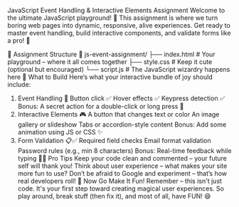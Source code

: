 JavaScript Event Handling & Interactive Elements Assignment
Welcome to the ultimate JavaScript playground! 🎉 This assignment is where we turn boring web pages into dynamic, responsive, alive experiences. Get ready to master event handling, build interactive components, and validate forms like a pro! 💪

📁 Assignment Structure
📂 js-event-assignment/
├── index.html         # Your playground – where it all comes together
├── style.css          # Keep it cute (optional but encouraged)
└── script.js          # The JavaScript wizardry happens here
🧪 What to Build
Here’s what your interactive bundle of joy should include:

1. Event Handling 🎈
Button click ✅
Hover effects ✅
Keypress detection ✅
Bonus: A secret action for a double-click or long press 🤫
2. Interactive Elements 🎮
A button that changes text or color
An image gallery or slideshow
Tabs or accordion-style content
Bonus: Add some animation using JS or CSS ✨
3. Form Validation 📋✅
Required field checks
Email format validation
Password rules (e.g., min 8 characters)
Bonus: Real-time feedback while typing
🧙‍♂️ Pro Tips
Keep your code clean and commented – your future self will thank you!
Think about user experience – what makes your site more fun to use?
Don’t be afraid to Google and experiment – that’s how real developers roll!
🎉 Now Go Make It Fun!
Remember – this isn't just code. It's your first step toward creating magical user experiences. So play around, break stuff (then fix it), and most of all, have FUN! 😄
